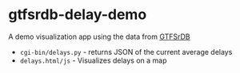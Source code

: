 # gtfsrdb-delay-demo
A demo visualization app using the data from [GTFSrDB](https://github.com/CUTR-at-USF/gtfsrdb)

* `cgi-bin/delays.py` - returns JSON of the current average delays
* `delays.html/js` - Visualizes delays on a map


